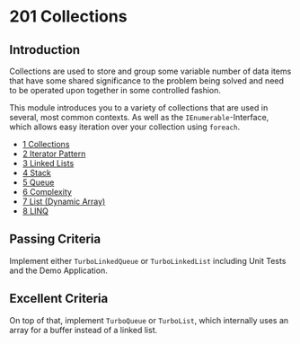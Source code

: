 # 201 Collections

## Introduction

Collections are used to store and group some variable number of data items that have some shared significance to the problem being solved and need to be operated upon together in some controlled fashion.

This module introduces you to a variety of collections that are used in several, most common contexts. As well as the `IEnumerable`-Interface, which allows easy iteration over your collection using `foreach`.

- [1 Collections](1-collections)
- [2 Iterator Pattern](2-iterator-pattern)
- [3 Linked Lists](3-linked-lists)
- [4 Stack](4-stack)
- [5 Queue](5-queue)
- [6 Complexity](6-complexity)
- [7 List (Dynamic Array)](7-list)
- [8 LINQ](8-linq)

## Passing Criteria
Implement either `TurboLinkedQueue` or `TurboLinkedList` including Unit Tests and the Demo Application.

## Excellent Criteria
On top of that, implement `TurboQueue` or `TurboList`, which internally uses an array for a buffer instead of a linked list.